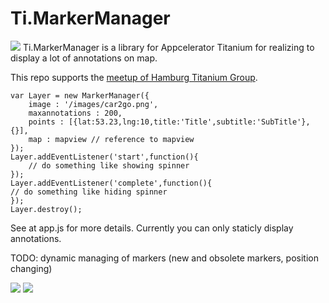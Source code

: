 Ti.MarkerManager
================

![](http://photos4.meetupstatic.com/photos/event/4/2/e/2/global_88937122.jpeg) Ti.MarkerManager is a library for Appcelerator Titanium for realizing to display a lot of annotations on map.

This repo supports the [meetup of Hamburg Titanium Group](http://www.meetup.com/de/Hamburg-Titanium/events/223965086/).
~~~
var Layer = new MarkerManager({
    image : '/images/car2go.png',
    maxannotations : 200,
    points : [{lat:53.23,lng:10,title:'Title',subtitle:'SubTitle'},{}],
    map : mapview // reference to mapview
});
Layer.addEventListener('start',function(){
    // do something like showing spinner
});
Layer.addEventListener('complete',function(){
// do something like hiding spinner
});
Layer.destroy();   
~~~

See at app.js for more details. Currently you can only staticly display annotations. 

TODO: dynamic managing of markers (new and obsolete markers, position changing)

![](https://raw.githubusercontent.com/AppWerft/Ti.MarkerManager/master/screens/Screenshot_2015-05-26-15-25-29.png)
![](https://raw.githubusercontent.com/AppWerft/Ti.MarkerManager/master/screens/Screenshot_2015-05-26-15-25-20.png)
